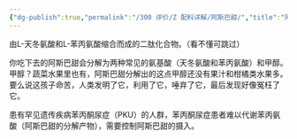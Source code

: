 ```yaml
---
{"dg-publish":true,"permalink":"/300 评价/Z 配料详解/阿斯巴甜/","title":"阿斯巴甜","created":"2023-05-03T15:44:54.909+08:00","updated":"2024-01-12T12:03:49.581+08:00"}
---
```



由L-天冬氨酸和L-苯丙氨酸缩合而成的二肽化合物。（看不懂可跳过）

你吃下去的阿斯巴甜会分解为两种常见的氨基酸（天冬氨酸和苯丙氨酸）和甲醇。甲醇？蔬菜水果里也有，阿斯巴甜分解出的这点甲醇还没有果汁和柑橘类水果多。要么说这孩子命苦，人类发明了它，利用了它，唾弃了它，最后发现好像冤枉了它。

患有罕见遗传疾病苯丙酮尿症（PKU）的人群，苯丙酮尿症患者难以代谢苯丙氨酸（阿斯巴甜的分解产物），需要控制阿斯巴甜的摄入。